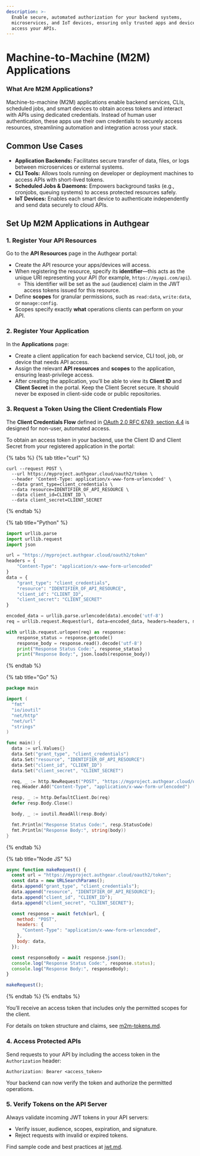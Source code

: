 ```yaml
---
description: >-
  Enable secure, automated authorization for your backend systems,
  microservices, and IoT devices, ensuring only trusted apps and devices can
  access your APIs.
---
```


# Machine-to-Machine (M2M) Applications

### What Are M2M Applications? <a href="#what-are-m2m-applications" id="what-are-m2m-applications"></a>

Machine-to-machine (M2M) applications enable backend services, CLIs, scheduled jobs, and smart devices to obtain access tokens and interact with APIs using dedicated credentials. Instead of human user authentication, these apps use their own credentials to securely access resources, streamlining automation and integration across your stack.

## Common Use Cases <a href="#common-use-cases" id="common-use-cases"></a>

* **Application Backends:** Facilitates secure transfer of data, files, or logs between microservices or external systems.
* **CLI Tools:** Allows tools running on developer or deployment machines to access APIs with short-lived tokens.
* **Scheduled Jobs & Daemons:** Empowers background tasks (e.g., cronjobs, queuing systems) to access protected resources safely.
* **IoT Devices:** Enables each smart device to authenticate independently and send data securely to cloud APIs.

## Set Up M2M Applications in Authgear <a href="#steps-to-set-up-m2m-applications-in-authgear" id="steps-to-set-up-m2m-applications-in-authgear"></a>

### 1. Register Your API Resources

Go to the **API Resources** page in the Authgear portal:

* Create the API resource your apps/devices will access.
* When registering the resource, specify its **identifier**—this acts as the unique URI representing your API (for example, `https://myapi.com/api`).
  * This identifier will be set as the `aud` (audience) claim in the JWT access tokens issued for this resource.
* Define **scopes** for granular permissions, such as `read:data`, `write:data`, or `manage:config`.
* Scopes specify exactly **what** operations clients can perform on your API.

### 2. Register Your Application

In the **Applications** page:

* Create a client application for each backend service, CLI tool, job, or device that needs API access.
* Assign the relevant **API resources** and **scopes** to the application, ensuring least-privilege access.
* After creating the application, you’ll be able to view its **Client ID** and **Client Secret** in the portal. Keep the Client Secret secure. It should never be exposed in client-side code or public repositories.

### 3. Request a Token Using the Client Credentials Flow

The **Client Credentials Flow** defined in [OAuth 2.0 RFC 6749, section 4.4](https://tools.ietf.org/html/rfc6749#section-4.4) is designed for non-user, automated access.

To obtain an access token in your backend, use the Client ID and Client Secret from your registered application in the portal:

{% tabs %}
{% tab title="curl" %}
```
curl --request POST \
  --url https://myproject.authgear.cloud/oauth2/token \
  --header 'Content-Type: application/x-www-form-urlencoded' \
  --data grant_type=client_credentials \
  --data resource=IDENTIFIER_OF_API_RESOURCE \
  --data client_id=CLIENT_ID \
  --data client_secret=CLIENT_SECRET
```
{% endtab %}

{% tab title="Python" %}
```python
import urllib.parse
import urllib.request
import json

url = "https://myproject.authgear.cloud/oauth2/token"
headers = {
    "Content-Type": "application/x-www-form-urlencoded"
}
data = {
    "grant_type": "client_credentials",
    "resource": "IDENTIFIER_OF_API_RESOURCE",
    "client_id": "CLIENT_ID",
    "client_secret": "CLIENT_SECRET"
}

encoded_data = urllib.parse.urlencode(data).encode('utf-8')
req = urllib.request.Request(url, data=encoded_data, headers=headers, method='POST')

with urllib.request.urlopen(req) as response:
    response_status = response.getcode()
    response_body = response.read().decode('utf-8')
    print("Response Status Code:", response_status)
    print("Response Body:", json.loads(response_body))

```
{% endtab %}

{% tab title="Go" %}
```go
package main

import (
  "fmt"
  "io/ioutil"
  "net/http"
  "net/url"
  "strings"
)

func main() {
  data := url.Values{}
  data.Set("grant_type", "client_credentials")
  data.Set("resource", "IDENTIFIER_OF_API_RESOURCE")
  data.Set("client_id", "CLIENT_ID")
  data.Set("client_secret", "CLIENT_SECRET")

  req, _ := http.NewRequest("POST", "https://myproject.authgear.cloud/oauth2/token", strings.NewReader(data.Encode()))
  req.Header.Add("Content-Type", "application/x-www-form-urlencoded")

  resp, _ := http.DefaultClient.Do(req)
  defer resp.Body.Close()

  body, _ := ioutil.ReadAll(resp.Body)

  fmt.Println("Response Status Code:", resp.StatusCode)
  fmt.Println("Response Body:", string(body))
}

```
{% endtab %}

{% tab title="Node JS" %}
```javascript
async function makeRequest() {
  const url = "https://myproject.authgear.cloud/oauth2/token";
  const data = new URLSearchParams();
  data.append("grant_type", "client_credentials");
  data.append("resource", "IDENTIFIER_OF_API_RESOURCE");
  data.append("client_id", "CLIENT_ID");
  data.append("client_secret", "CLIENT_SECRET");

  const response = await fetch(url, {
    method: "POST",
    headers: {
      "Content-Type": "application/x-www-form-urlencoded",
    },
    body: data,
  });

  const responseBody = await response.json();
  console.log("Response Status Code:", response.status);
  console.log("Response Body:", responseBody);
}

makeRequest();

```
{% endtab %}
{% endtabs %}

You’ll receive an access token that includes only the permitted scopes for the client.

For details on token structure and claims, see [m2m-tokens.md](../reference/tokens/m2m-tokens.md "mention").

### 4. Access Protected APIs

Send requests to your API by including the access token in the `Authorization` header:

```
Authorization: Bearer <access_token>
```

Your backend can now verify the token and authorize the permitted operations.

### 5. Verify Tokens on the API Server

Always validate incoming JWT tokens in your API servers:

* Verify issuer, audience, scopes, expiration, and signature.
* Reject requests with invalid or expired tokens.

Find sample code and best practices at [jwt.md](backend-api/jwt.md "mention").

